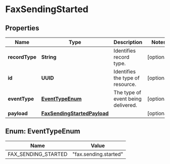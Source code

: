 

# FaxSendingStarted


## Properties

| Name | Type | Description | Notes |
|------------ | ------------- | ------------- | -------------|
|**recordType** | **String** | Identifies record type. |  [optional] |
|**id** | **UUID** | Identifies the type of resource. |  [optional] |
|**eventType** | [**EventTypeEnum**](#EventTypeEnum) | The type of event being delivered. |  [optional] |
|**payload** | [**FaxSendingStartedPayload**](FaxSendingStartedPayload.md) |  |  [optional] |



## Enum: EventTypeEnum

| Name | Value |
|---- | -----|
| FAX_SENDING_STARTED | &quot;fax.sending.started&quot; |



